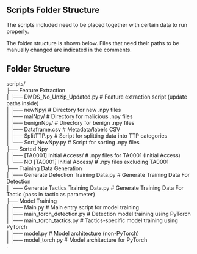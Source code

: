## Scripts Folder Structure 

The scripts included need to be placed together with certain data to run properly.

The folder structure is shown below. Files that need their paths to be manually changed are indicated in the comments. 

## Folder Structure

scripts/  
├── Feature Extraction  
│   ├── DMDS_No_Unzip_Updated.py         # Feature extraction script (update paths inside)  
│   ├── newNpy/                          # Directory for new .npy files  
│   ├── malNpy/                          # Directory for malicious .npy files  
│   ├── benignNpy/                          # Directory for benign .npy files  
│   ├── Dataframe.csv                    # Metadata/labels CSV  
│   ├── SplitTTP.py                      # Script for splitting data into TTP categories  
│   └── Sort_NewNpy.py                   # Script for sorting .npy files  
├── Sorted Npy  
│   ├── [TA0001] Initial Access/     # .npy files for TA0001 (Initial Access)  
│   └── NO [TA0001] Initial Access/  # .npy files excluding TA0001  
├── Training Data Generation  
│   ├── Generate Detection Training Data.py      # Generate Training Data For Detection  
│   └── Generate Tactics Training Data.py        # Generate Training Data For Tactic (pass in tactic as parameter)  
├── Model Training  
│   ├── Main.py                          # Main entry script for model training  
│   ├── main_torch_detection.py          # Detection model training using PyTorch  
│   ├── main_torch_tactics.py            # Tactics-specific model training using PyTorch  
│   ├── model.py                         # Model architecture (non-PyTorch)  
│   ├── model_torch.py                   # Model architecture for PyTorch  
.
